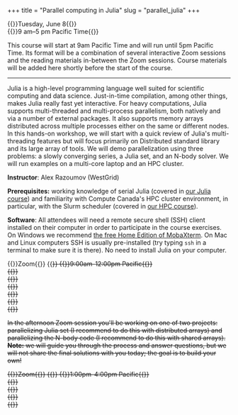 +++
title = "Parallel computing in Julia"
slug = "parallel_julia"
+++

{{<cor>}}Tuesday, June 8{{</cor>}}\
{{<cgr>}}9 am–5 pm Pacific Time{{</cgr>}}

This course will start at 9am Pacific Time and will run until 5pm Pacific Time. Its format will be a combination of
several interactive Zoom sessions and the reading materials in-between the Zoom sessions. Course materials will be added
here shortly before the start of the course.

---

Julia is a high-level programming language well suited for scientific computing and data science. Just-in-time
compilation, among other things, makes Julia really fast yet interactive. For heavy computations, Julia supports
multi-threaded and multi-process parallelism, both natively and via a number of external packages. It also supports
memory arrays distributed across multiple processes either on the same or different nodes. In this hands-on workshop, we
will start with a quick review of Julia's multi-threading features but will focus primarily on Distributed standard
library and its large array of tools. We will demo parallelization using three problems: a slowly converging series, a
Julia set, and an N-body solver. We will run examples on a multi-core laptop and an HPC cluster.

**Instructor**: Alex Razoumov (WestGrid)

**Prerequisites:** working knowledge of serial Julia (covered in [our Julia course](../programming_julia)) and
familiarity with Compute Canada's HPC cluster environment, in particular, with the Slurm scheduler (covered in
[our HPC course](../basics_hpc)).


**Software**: All attendees will need a remote secure shell (SSH) client installed on their computer in order to
participate in the course exercises. On Windows we recommend
[the free Home Edition of MobaXterm](https://mobaxterm.mobatek.net/download.html). On Mac and Linux computers SSH is
usually pre-installed (try typing `ssh` in a terminal to make sure it is there). No need to install Julia on your
computer.

{{<cor>}}Zoom{{</cor>}} {{<s>}} {{<cgr>}}9:00am-12:00pm Pacific{{</cgr>}} \
{{<linktitle url="../julia/julia-01-intro" text="Introduction to parallel Julia">}} \
{{<linktitle url="../julia/julia-02-threads1" text="Base.Threads (part 1)">}} \
{{<linktitle url="../julia/julia-03-slow-series" text="Slow series">}} \
{{<linktitle url="../julia/julia-04-threads2" text="Base.Threads (part 2)">}} \
{{<linktitle url="../julia/julia-05-distributed1" text="Distributed.jl (part 1)">}} \
{{<linktitle url="../julia/julia-06-distributed2" text="Distributed.jl (part 2)">}}

In the afternoon Zoom session you'll be working on one of two projects: parallelizing Julia set (I recommend to do this
with distributed arrays) and parallelizing the N-body code (I recommend to do this with shared arrays). **Note:** we
will guide you through the process and answer questions, but we will not share the final solutions with you today; the
goal is to build your own!

{{<cor>}}Zoom{{</cor>}} {{<s>}} {{<cgr>}}1:00pm-4:00pm Pacific{{</cgr>}} \
{{<linktitle url="../julia/julia-07-distributed-arrays" text="DistributedArrays.jl">}} \
{{<linktitle url="../julia/julia-08-julia-set" text="Parallelizing Julia set">}} \
{{<linktitle url="../julia/julia-09-shared-arrays" text="SharedArrays.jl">}} \
{{<linktitle url="../julia/julia-10-nbody" text="Parallelizing N-body">}}
